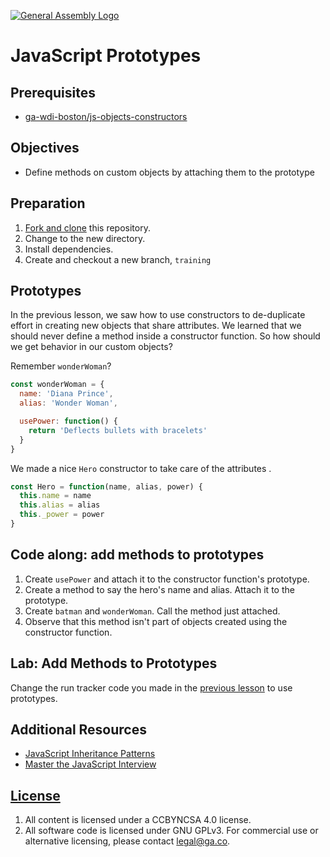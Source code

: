 [![General Assembly Logo](https://camo.githubusercontent.com/1a91b05b8f4d44b5bbfb83abac2b0996d8e26c92/687474703a2f2f692e696d6775722e636f6d2f6b6538555354712e706e67)](https://generalassemb.ly/education/web-development-immersive)

# JavaScript Prototypes

## Prerequisites

-   [ga-wdi-boston/js-objects-constructors](https://git.generalassemb.ly/ga-wdi-boston/js-objects-constructors)

## Objectives

-   Define methods on custom objects by attaching them to the prototype

## Preparation

1.  [Fork and clone](https://git.generalassemb.ly/ga-wdi-boston/meta/wiki/ForkAndClone)
    this repository.
1.  Change to the new directory.
1.  Install dependencies.
1.  Create and checkout a new branch, `training`

## Prototypes

In the previous lesson, we saw how to use constructors to de-duplicate effort
in creating new objects that share attributes. We learned that we should never
define a method inside a constructor function. So how should we get behavior in
 our custom objects?

Remember `wonderWoman`?

```js
const wonderWoman = {
  name: 'Diana Prince',
  alias: 'Wonder Woman',

  usePower: function() {
    return 'Deflects bullets with bracelets'
  }
}
```

We made a nice `Hero` constructor to take care of the attributes .

```js
const Hero = function(name, alias, power) {
  this.name = name
  this.alias = alias
  this._power = power
}
```

## Code along:  add methods to prototypes

1.  Create `usePower` and attach it to the constructor function's prototype.
1.  Create a method to say the hero's name and alias. Attach it to the
    prototype.
1.  Create `batman` and `wonderWoman`. Call the method just attached.
1.  Observe that this method isn't part of objects created using the constructor
 function.

## Lab: Add Methods to Prototypes

Change the run tracker code you made in the [previous
lesson](https://git.generalassemb.ly/ga-wdi-boston/js-objects-constructors) to use
prototypes.

## Additional Resources

- [JavaScript Inheritance Patterns](http://davidshariff.com/blog/javascript-inheritance-patterns/)
- [Master the JavaScript Interview](https://medium.com/javascript-scene/master-the-javascript-interview-what-s-the-difference-between-class-prototypal-inheritance-e4cd0a7562e9)

## [License](LICENSE)

1.  All content is licensed under a CC­BY­NC­SA 4.0 license.
1.  All software code is licensed under GNU GPLv3. For commercial use or
    alternative licensing, please contact legal@ga.co.
